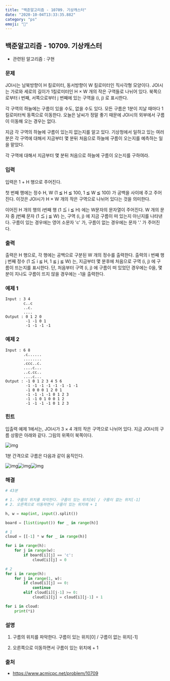 ```yaml
---
title: "백준알고리즘 - 10709. 기상캐스터"
date: "2020-10-04T13:33:35.882"
category: "ps"
emoji: "🌄"
---
```


## 백준알고리즘 - 10709. 기상캐스터

- 관련된 알고리즘 : 구현

### 문제

JOI시는 남북방향이 H 킬로미터, 동서방향이 W 킬로미터인 직사각형 모양이다. JOI시는 가로와 세로의 길이가 1킬로미터인 H × W 개의 작은 구역들로 나뉘어 있다. 북쪽으로부터 i 번째, 서쪽으로부터 j 번째에 있는 구역을 (i, j) 로 표시한다.

각 구역의 하늘에는 구름이 있을 수도, 없을 수도 있다. 모든 구름은 1분이 지날 때마다 1킬로미터씩 동쪽으로 이동한다. 오늘은 날씨가 정말 좋기 때문에 JOI시의 외부에서 구름이 이동해 오는 경우는 없다.

지금 각 구역의 하늘에 구름이 있는지 없는지를 알고 있다. 기상청에서 일하고 있는 여러분은 각 구역에 대해서 지금부터 몇 분뒤 처음으로 하늘에 구름이 오는지를 예측하는 일을 맡았다.

각 구역에 대해서 지금부터 몇 분뒤 처음으로 하늘에 구름이 오는지를 구하여라.

### 입력

입력은 1 + H 행으로 주어진다.

첫 번째 행에는 정수 H, W (1 ≦ H ≦ 100, 1 ≦ W ≦ 100) 가 공백을 사이에 주고 주어진다. 이것은 JOI시가 H × W 개의 작은 구역으로 나뉘어 있다는 것을 의미한다.

이어진 H 개의 행의 i번째 행 (1 ≦ i ≦ H) 에는 W문자의 문자열이 주어진다. W 개의 문자 중 j번째 문자 (1 ≦ j ≦ W) 는, 구역 (i, j) 에 지금 구름이 떠 있는지 아닌지를 나타낸다. 구름이 있는 경우에는 영어 소문자 'c' 가, 구름이 없는 경우에는 문자 '.' 가 주어진다.

### 출력

출력은 H 행으로, 각 행에는 공백으로 구분된 W 개의 정수를 출력한다. 출력의 i 번째 행 j 번째 정수 (1 ≦ i ≦ H, 1 ≦ j ≦ W) 는, 지금부터 몇 분후에 처음으로 구역 (i, j) 에 구름이 뜨는지를 표시한다. 단, 처음부터 구역 (i, j) 에 구름이 떠 있었던 경우에는 0을, 몇 분이 지나도 구름이 뜨지 않을 경우에는 -1을 출력한다.

### 예제 1

```
Input : 3 4
        c..c
        ..c.
        ....
Output : 0 1 2 0
         -1 -1 0 1
         -1 -1 -1 -1
```

### 예제 2

```
Input : 6 8
        .c......
        ........
        .ccc..c.
        ....c...
        ..c.cc..
        ....c...
Output : -1 0 1 2 3 4 5 6
         -1 -1 -1 -1 -1 -1 -1 -1
         -1 0 0 0 1 2 0 1
         -1 -1 -1 -1 0 1 2 3
         -1 -1 0 1 0 0 1 2
         -1 -1 -1 -1 0 1 2 3
```

### 힌트

입출력 예제 1에서는, JOI시가 3 × 4 개의 작은 구역으로 나뉘어 있다. 지금 JOI시의 구름 상황은 아래와 같다. 그림의 위쪽이 북쪽이다.

![img](https://www.acmicpc.net/upload/images3/2015-yo-t3-fig01.png)

1분 간격으로 구름은 다음과 같이 움직인다.

![img](https://www.acmicpc.net/upload/images3/2015-yo-t3-fig02.png)![img](https://www.acmicpc.net/upload/images3/2015-yo-t3-fig03.png)![img](https://www.acmicpc.net/upload/images3/2015-yo-t3-fig04.png)

### 해결

```python
# 43분

# 1. 구름의 위치를 파악한다. 구름이 있는 위치[0] / 구름이 없는 위치[-1]
# 2. 오른쪽으로 이동하면서 구름이 있는 위치에 + 1

h, w = map(int, input().split())

board = [list(input()) for _ in range(h)]

# 1
cloud = [[-1] * w for _ in range(h)]

for i in range(h):
    for j in range(w):
        if board[i][j] == 'c':
            cloud[i][j] = 0

# 2
for i in range(h):
    for j in range(1, w):
        if cloud[i][j] == 0:
            continue
        elif cloud[i][j-1] >= 0:
            cloud[i][j] = cloud[i][j-1] + 1

for i in cloud:
    print(*i)
```

### 설명

1. 구름의 위치를 파악한다. 구름이 있는 위치[0] / 구름이 없는 위치[-1]

2. 오른쪽으로 이동하면서 구름이 있는 위치에 + 1

### 출처

- https://www.acmicpc.net/problem/10709

